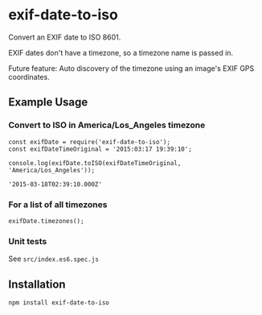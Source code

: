 exif-date-to-iso
================
Convert an EXIF date to ISO 8601.

EXIF dates don't have a timezone, so a timezone name is passed in.

Future feature: Auto discovery of the timezone using an image's EXIF GPS coordinates.

Example Usage
-------------

### Convert to ISO in America/Los_Angeles timezone

    const exifDate = require('exif-date-to-iso');
    const exifDateTimeOriginal = '2015:03:17 19:39:10';

    console.log(exifDate.toISO(exifDateTimeOriginal, 'America/Los_Angeles'));

    '2015-03-18T02:39:10.000Z'

### For a list of all timezones

    exifDate.timezones();

### Unit tests

See `src/index.es6.spec.js`

Installation
------------

    npm install exif-date-to-iso
